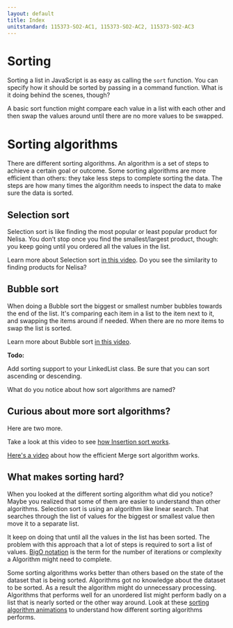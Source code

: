 ```yaml
---
layout: default
title: Index
unitstandard: 115373-SO2-AC1, 115373-SO2-AC2, 115373-SO2-AC3
---
```


# Sorting

Sorting a list in JavaScript is as easy as calling the `sort` function. You can specify how it should be sorted by passing in a command function. What is it doing behind the scenes, though?

A basic sort function might compare each value in a list with each other and then swap the values around until there are no more values to be swapped.

# Sorting algorithms

There are different sorting algorithms. An algorithm is a set of steps to achieve a certain goal or outcome. Some sorting algorithms are more efficient than others: they take less steps to complete sorting the data. The steps are how many times the algorithm needs to inspect the data to make sure the data is sorted.

## Selection sort

Selection sort is like finding the most popular or least popular product for Nelisa. You don’t stop once you find the smallest/largest product, though: you keep going until you ordered all the values in the list.

Learn more about Selection sort [in this video](https://www.youtube.com/watch?v=f8hXR_Hvybo). Do you see the similarity to finding products for Nelisa?

## Bubble sort

When doing a Bubble sort the biggest or smallest number bubbles towards the end of the list. It's comparing each item in a list to the item next to it, and swapping the items around if needed. When there are no more items to swap the list is sorted.

Learn more about Bubble sort [in this video](https://www.youtube.com/watch?v=Ui97-_n5xjo).

**Todo:**

Add sorting support to your LinkedList class. Be sure that you can sort ascending or descending.

What do you notice about how sort algorithms are named?

## Curious about more sort algorithms?

Here are two more.

Take a look at this video to see [how Insertion sort works](https://www.youtube.com/watch?v=DFG-XuyPYUQ).

[Here's a video](https://www.youtube.com/watch?v=f8hXR_Hvybo) about how the efficient Merge sort algorithm works.


## What makes sorting hard?

When you looked at the different sorting algorithm what did you notice? Maybe you realized that some of them are easier to understand than other algorithms. Selection sort is using an algorithm like linear search. That searches through the list of values for the biggest or smallest value then move it to a separate list.

It keep on doing that until all the values in the list has been sorted. The problem with this approach that a lot of steps is required to sort a list of values. [BigO notation](https://justin.abrah.ms/computer-science/big-o-notation-explained.html) is the term for the number of iterations or complexity a Algorithm might need to complete.

Some sorting algorithms works better than others based on the state of the dataset that is being sorted. Algorithms got no knowledge about the dataset to be sorted. As a result the algorithm might do unnecessary processing. Algorithms that performs well for an unordered list might perform badly on a list that is nearly sorted or the other way around. Look at these [sorting algorithm animations](https://www.toptal.com/developers/sorting-algorithms) to understand how different sorting algorithms performs.
